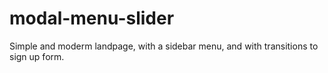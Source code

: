 # modal-menu-slider
 Simple and moderm landpage, with a sidebar menu, and with transitions to  sign up form. 
